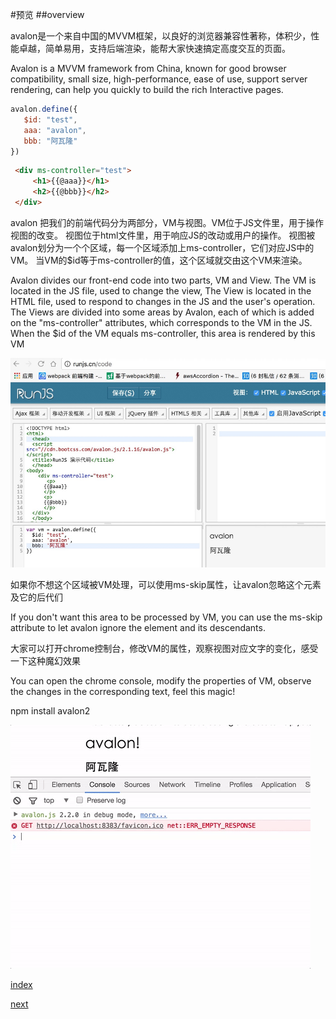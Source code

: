 #预览
##overview

avalon是一个来自中国的MVVM框架，以良好的浏览器兼容性著称，体积少，性能卓越，简单易用，支持后端渲染，能帮大家快速搞定高度交互的页面。

Avalon is a MVVM framework from China, known for good browser compatibility, small size, high-performance, ease of use, support server rendering, can help you quickly to build the rich Interactive pages.

```javascript
avalon.define({
   $id: "test",
   aaa: "avalon",
   bbb: "阿瓦隆"
})
```

```html
 <div ms-controller="test">
     <h1>{{@aaa}}</h1>
     <h2>{{@bbb}}</h2>
 </div>
```

avalon 把我们的前端代码分为两部分，VM与视图。VM位于JS文件里，用于操作视图的改变。 视图位于html文件里，用于响应JS的改动或用户的操作。 视图被avalon划分为一个个区域，每一个区域添加上ms-controller，它们对应JS中的VM。 当VM的$id等于ms-controller的值，这个区域就交由这个VM来渲染。

Avalon divides our front-end code into two parts, VM and View. The VM is located in the JS file, used to change the view, The View is located in the HTML file, used to respond to changes in the JS and the user's operation. The Views are divided into some  areas by Avalon, each of which is added on the "ms-controller" attributes, which corresponds to the VM in the JS. When the $id of the VM equals ms-controller, this area is rendered by this VM

![](lesson01_1.png)

如果你不想这个区域被VM处理，可以使用ms-skip属性，让avalon忽略这个元素及它的后代们

If you don't want this area to be processed by VM, you can use the ms-skip attribute to let avalon ignore the element and its descendants.

大家可以打开chrome控制台，修改VM的属性，观察视图对应文字的变化，感受一下这种魔幻效果

You can open the chrome console, modify the properties of VM, observe the changes in the corresponding text, feel this magic!

npm install avalon2

![](./lesson01_0.gif)

[index](./index.html)

[next](./lesson02.html)